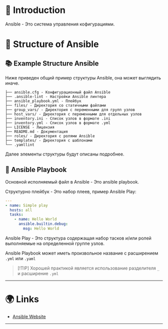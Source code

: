 # 📖 Introduction

Ansible - Это система управления кофигурациями.

# 🤔 Structure of Ansible

## 📚 Example Structure Ansible

Ниже приведен общий пример структуры Ansible, она может выглядить иначе.

```shell
├── ansible.cfg - Конфигурационный файл Ansible
├── .ansible-lint - Настройки Ansible линтера
├── ansible_playbook.yml - Плейбук
├── files/ - Директория со статичными файлами
├── group_vars/ - Директория с переменными для групп узлов
├── host_vars/ - Директория с переменными для отдельных узлов
├── inventory.ini - Список узлов в формате .ini
├── inventory.yml - Список узлов в формате .yml
├── LICENSE - Лицензия
├── README.md - Документация
├── roles/ - Директория с ролями Ansible
├── templates/ - Директория с шаблонами
└── .yamllint
```

Далее элементы структуры будут описаны подробнее.

## 📑 Ansible Playbook

Основной исполняемый файл в Ansible - Это ansible playbook.

Структурно плейбук - Это набор плеев, пример Ansible Play:

```yaml
---
- name: Simple play
  hosts: all
  tasks:
    - name: Hello World
      ansible.builtin.debug:
        msg: Hello World
```

Ansible Play - Это структура содержащая набор тасков и/или ролей выполняемые на определенной группе узлов.

Ansible Playbook может иметь произвольное название с расширением `.yml` или `.yaml`

>[!TIP] Хорошей практикой является использование разделителя `_` и расширение `.yml`

---

# 🌍 Links

- [Ansible Website](https://www.ansible.com)

---
